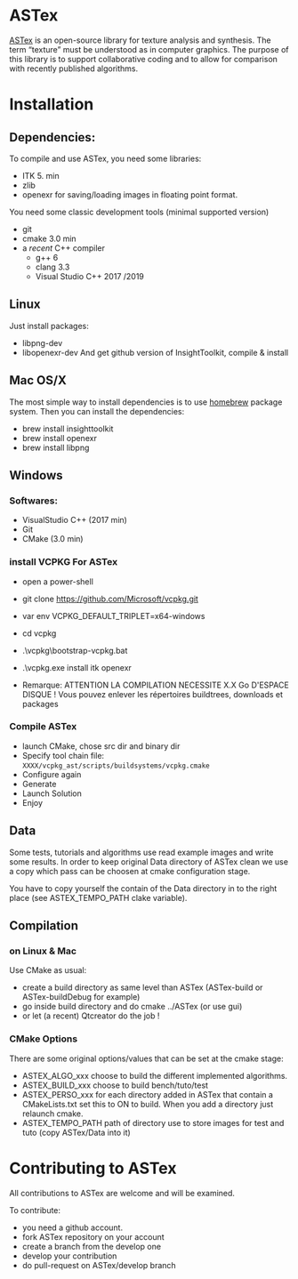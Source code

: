 # ASTex

[ASTex](https://astex-icube.github.io/) is an open-source library for texture analysis and synthesis.
The term “texture” must be understood as in computer graphics.
The purpose of this library is to support collaborative coding and to allow for comparison with recently published algorithms. 

# Installation

## Dependencies:
To compile and use ASTex, you need some libraries:
- ITK 5. min 
- zlib
- openexr for saving/loading images in floating point format.

You need some classic development tools (minimal supported version)
- git
- cmake 3.0 min
- a _recent_ C++ compiler 
	- g++ 6 
	- clang 3.3
	- Visual Studio C++ 2017 /2019

## Linux
Just install packages:
- libpng-dev
- libopenexr-dev 
And get github version of InsightToolkit, compile & install

## Mac OS/X
The most simple way to install dependencies is to use [homebrew](https://brew.sh/) package system.
Then you can install the dependencies:
- brew install insighttoolkit
- brew install openexr
- brew install libpng

## Windows

### Softwares:

- VisualStudio C++ (2017 min)
- Git
- CMake (3.0 min)

### install VCPKG For ASTex
- open a power-shell
- git clone https://github.com/Microsoft/vcpkg.git 
- var env VCPKG_DEFAULT_TRIPLET=x64-windows
- cd  vcpkg
- .\vcpkg\bootstrap-vcpkg.bat
- .\vcpkg.exe install itk openexr

- Remarque: ATTENTION LA COMPILATION NECESSITE X.X Go D'ESPACE DISQUE ! Vous pouvez enlever les répertoires buildtrees, downloads et packages

### Compile ASTex
- launch CMake, chose src dir and binary dir
- Specify tool chain file:  `XXXX/vcpkg_ast/scripts/buildsystems/vcpkg.cmake`
- Configure again
- Generate
- Launch Solution 
- Enjoy

## Data
Some tests, tutorials and algorithms use read example images and write some results.
In order to keep original Data directory of ASTex clean we use a copy which pass can be choosen 
at cmake configuration stage.

You have to copy yourself the contain of the Data directory in to the right place (see ASTEX\_TEMPO\_PATH clake variable).

## Compilation

### on Linux & Mac
Use CMake as usual:
* create a build directory as same level than ASTex (ASTex-build or ASTex-buildDebug for example)
* go inside build directory and do cmake ../ASTex (or use gui)
* or let (a recent) Qtcreator do the job !


### CMake Options
There are some original options/values that can be set at the cmake stage:

* ASTEX\_ALGO\_xxx choose to build the different implemented algorithms.
* ASTEX\_BUILD\_xxx choose to build bench/tuto/test
* ASTEX\_PERSO\_xxx for each directory added in ASTex that contain a CMakeLists.txt set this to ON to build. When you add a directory just relaunch cmake.
* ASTEX\_TEMPO\_PATH path of directory use to store images for test and tuto (copy ASTex/Data into it)

# Contributing to ASTex

All contributions to ASTex are welcome and will be examined.

To contribute:
* you need a github account.
* fork ASTex repository on your account
* create a branch from the develop one
* develop your contribution 
* do pull-request on ASTex/develop branch
